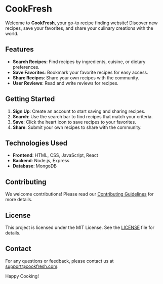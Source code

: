 # CookFresh

Welcome to **CookFresh**, your go-to recipe finding website! Discover new recipes, save your favorites, and share your culinary creations with the world.

## Features

- **Search Recipes**: Find recipes by ingredients, cuisine, or dietary preferences.
- **Save Favorites**: Bookmark your favorite recipes for easy access.
- **Share Recipes**: Share your own recipes with the community.
- **User Reviews**: Read and write reviews for recipes.

## Getting Started

1. **Sign Up**: Create an account to start saving and sharing recipes.
2. **Search**: Use the search bar to find recipes that match your criteria.
3. **Save**: Click the heart icon to save recipes to your favorites.
4. **Share**: Submit your own recipes to share with the community.

## Technologies Used

- **Frontend**: HTML, CSS, JavaScript, React
- **Backend**: Node.js, Express
- **Database**: MongoDB

## Contributing

We welcome contributions! Please read our [Contributing Guidelines](CONTRIBUTING.md) for more details.

## License

This project is licensed under the MIT License. See the [LICENSE](LICENSE) file for details.

## Contact

For any questions or feedback, please contact us at support@cookfresh.com.

Happy Cooking!
